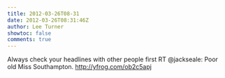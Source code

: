 ```yaml
---
title: 2012-03-26T08-31
date: 2012-03-26T08:31:46Z
author: Lee Turner
showtoc: false
comments: true
---
```


Always check your headlines with other people first RT @jackseale: Poor old Miss Southampton. http://yfrog.com/ob2c5apj

